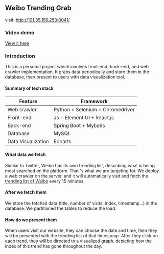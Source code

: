 ## Weibo Trending Grab

visit: http://101.35.156.253:8041/

### Video demo

[View it here](https://share.vidyard.com/watch/6oTwbNRcxgASFTnYmCRkZm?)

### Introduction
This is a personal project which involves front-end, back-end, and web crawler implementation. It grabs data periodically and store them in the database, then present to users with data visualization tool.

#### Summary of tech stack

| Feature    | Framework |
| -------- | ------- |
| Web crawler  | Python + Selenium + Chromedriver    |
| Front-end | Js + Element UI + React.js    |
| Back-end    | Spring Boot + Mybatis    |
| Database    | MySQL    |
| Data Visualization    | Echarts    |

#### What data we fetch

Similar to Twitter, Weibo has its own trending list, describing what is being most searched on the platform. That 's what we are targeting for. We deploy a web crawler on the server, and it will automatically visit and fetch the [trending list of Weibo](https://www.weibo.com/newlogin?tabtype=search&gid=&openLoginLayer=0&url=) every 15 minutes.

#### After we fetch them

We store the fetched data (title, number of visits, index, timestamp...) in the database. We partitioned the tables to reduce the load.

#### How do we present them

When users visit our website, they can choose the date and time, then they will be presented with the trending list of that timestamp. After they click on each trend, they will be directed to a visualized graph, depicting how the index of this trend has gone throughout the day. 


